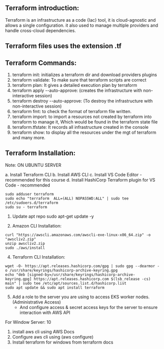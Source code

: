 ## Terraform introduction:
 Terraform is an infrastructure as a code {Iac} tool, it is cloud-agnostic and allows a single configuration. it also used to manage multiple providers and handle cross-cloud dependencies.

## Terraform files uses the extension .tf

## Terraform Commands:
  1. terraform init: initializes a terraform dir and download providers plugins
  2. terraform validate: To make sure that terraform scripts are correct
  3. terraform plan: It gives a detailed execution plan by terraform
  4. terraform apply --auto-approve:  (creates the infrastructure with non-interactive session)
  5. terraform destroy --auto-approve: (To destroy the infrastructure with non-interactive session)
  6. terraform fmt: to check the format of terraform file written.
  7. terraform import:  to import a resources not created by terraform into terraform to manage it, Which would be found in the terraform state file
  8. terraform.tfstate: It records all infrastructure created in the console
  9. terraform show: to display all the resources under the mgt of terraform and many more.

## Terraform Installation:
Note: ON UBUNTU SERVER

a. Install Terraform CLI
b. Install AWS CLI
c. Install VS Code Editor - recommended for this course
d. Install HashiCorp Terraform plugin for VS Code - recommended  

```
sudo adduser terraform
sudo echo "terraform  ALL=(ALL) NOPASSWD:ALL" | sudo tee /etc/sudoers.d/terraform
sudo su - terraform
```

1. Update apt repo 
sudo apt-get update -y

2. Amazon CLI Installation:
```
curl "https://awscli.amazonaws.com/awscli-exe-linux-x86_64.zip" -o "awscliv2.zip"
unzip awscliv2.zip
sudo ./aws/install
```

4. Terraform CLI Installation:
```
wget -O- https://apt.releases.hashicorp.com/gpg | sudo gpg --dearmor -o /usr/share/keyrings/hashicorp-archive-keyring.gpg
echo "deb [signed-by=/usr/share/keyrings/hashicorp-archive-keyring.gpg] https://apt.releases.hashicorp.com $(lsb_release -cs) main" | sudo tee /etc/apt/sources.list.d/hashicorp.list
sudo apt update && sudo apt install terraform
```

5. Add a role to the server you are using to access EKS worker nodes. (Administrative Access)
   - And configure access & secret access keys for the server to ensure interaction with AWS API

For Window Server: 10
1. install aws cli using AWS Docs
2. Configure aws cli using (aws configure)
3. Install terraform for windows from terraform docs

